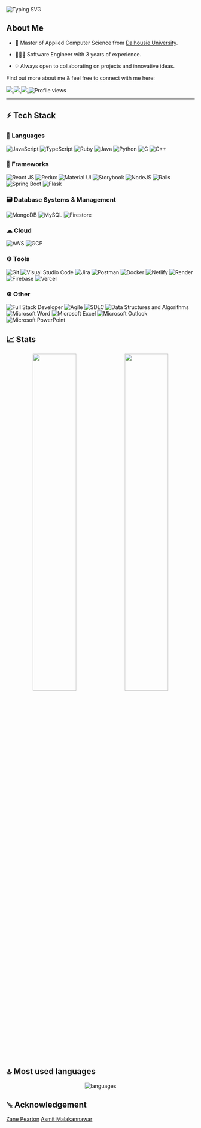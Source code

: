 <div>
		<img src="https://readme-typing-svg.herokuapp.com?font=Jetbrains+mono&size=40&duration=3000&color=33FF33&center=true&vCenter=true&width=635&lines=Hey..+I'm+Yashkumar+Khorja;This+is..;..my+Github..;" alt="Typing SVG"/>
	
</div>

## About Me
* 📖 Master of Applied Computer Science from [Dalhousie University](https://www.dal.ca/academics/programs/graduate/applied-computer-science.html). 

* 🧑🏻‍💻 Software Engineer with 3 years of experience. 

* 💡 Always open to collaborating on projects and innovative ideas. 

Find out more about me & feel free to connect with me here:

<p align="left">
	<a href="https://www.linkedin.com/in/yash-khorja">
		<img src="https://img.shields.io/badge/LinkedIn-0077B5?style=for-the-badge&logo=linkedin&logoColor=white" />
	</a>
    	<a href="mailto:yash.h.khorja@gmail.com">
		<img src="https://img.shields.io/badge/Gmail-D14836?style=for-the-badge&logo=gmail&logoColor=white" />
	</a>
	<a href="https://yash-khorja.netlify.app">
		<img src="https://img.shields.io/badge/portfolio-1AA260?style=for-the-badge&logo=About.me&logoColor=white" />
	</a>
	<img src="https://komarev.com/ghpvc/?username=Yola21&style=for-the-badge" alt="Profile views" />
</p>

---

## ⚡ Tech Stack

### 🚀 Languages

![JavaScript](https://img.shields.io/badge/JavaScript-F7DF1E?style=for-the-badge&logo=javascript&logoColor=white)
![TypeScript](https://img.shields.io/badge/TypeScript-007ACC?style=for-the-badge&logo=typescript&logoColor=white)
![Ruby](https://img.shields.io/badge/Ruby-CC0000?style=for-the-badge&logo=ruby&logoColor=white)
![Java](https://img.shields.io/badge/Java-ED8B00?style=for-the-badge&logo=openjdk&logoColor=white)
![Python](https://img.shields.io/badge/Python-3776AB?style=for-the-badge&logo=python&logoColor=white)
![C](https://img.shields.io/badge/C-00599C?style=for-the-badge&logo=c&logoColor=white)
![C++](https://img.shields.io/badge/C%2B%2B-00599C?style=for-the-badge&logo=c%2B%2B&logoColor=white)

### 🧩 Frameworks

![React JS](https://img.shields.io/badge/React_JS-61DAFB?style=for-the-badge&logo=react&logoColor=white)
![Redux](https://img.shields.io/badge/redux-%23593d88.svg?style=for-the-badge&logo=redux&logoColor=white)
![Material UI](https://img.shields.io/badge/Material%20UI-007FFF?style=for-the-badge&logo=mui&logoColor=white)
![Storybook](https://img.shields.io/badge/-Storybook-FF4785?style=for-the-badge&logo=storybook&logoColor=white)
![NodeJS](https://img.shields.io/badge/node.js-6DA55F?style=for-the-badge&logo=node.js&logoColor=white)
![Rails](https://img.shields.io/badge/Rails-CC0000?style=for-the-badge&logo=ruby-on-rails&logoColor=white)
![Spring Boot](https://img.shields.io/badge/Spring_Boot-6DB33F?style=for-the-badge&logo=spring-boot&logoColor=white)
![Flask](https://img.shields.io/badge/flask-%23000.svg?style=for-the-badge&logo=flask&logoColor=white)

### 🗃️ Database Systems & Management

![MongoDB](https://img.shields.io/badge/mongoDB-47A248?style=for-the-badge&logo=MongoDB&logoColor=white)
![MySQL](https://img.shields.io/badge/MySQL-4479A1?style=for-the-badge&logo=mysql&logoColor=white)
![Firestore](https://img.shields.io/badge/firestore-ffca28?style=for-the-badge&logo=firebase&logoColor=black)


### ☁ Cloud
![AWS](https://img.shields.io/badge/AWS-FF9900?style=for-the-badge&logo=amazonaws&logoColor=white)
![GCP](https://img.shields.io/badge/Google_Cloud-4285F4?style=for-the-badge&logo=google-cloud&logoColor=white)

### ⚙️ Tools

![Git](https://img.shields.io/badge/Git-F05032?style=for-the-badge&logo=git&logoColor=white)
![Visual Studio Code](https://img.shields.io/badge/Visual%20Studio%20Code-0078d7.svg?style=for-the-badge&logo=visual-studio-code&logoColor=white)
![Jira](https://img.shields.io/badge/Jira-0052CC?style=for-the-badge&logo=jira&logoColor=white)
![Postman](https://img.shields.io/badge/Postman-FF6C37?style=for-the-badge&logo=postman&logoColor=white)
![Docker](https://img.shields.io/badge/Docker-2496ED?style=for-the-badge&logo=docker&logoColor=white)
![Netlify](https://img.shields.io/badge/netlify-%23000000.svg?style=for-the-badge&logo=netlify&logoColor=#00C7B7)
![Render](https://img.shields.io/badge/Render-%46E3B7.svg?style=for-the-badge&logo=render&logoColor=white)
![Firebase](https://img.shields.io/badge/firebase-%23039BE5.svg?style=for-the-badge&logo=firebase)
![Vercel](https://img.shields.io/badge/vercel-%23000000.svg?style=for-the-badge&logo=vercel&logoColor=white)

### ⚙️ Other

![Full Stack Developer](https://img.shields.io/badge/Full_Stack_Developer-%46E3B7.svg?style=for-the-badge)
![Agile](https://img.shields.io/badge/Agile-2B579A?style=for-the-badge)
![SDLC](https://img.shields.io/badge/SDLC-000000?style=for-the-badge&logo=code&logoColor=white)
![Data Structures and Algorithms](https://img.shields.io/badge/Data_Structures_and_Algorithms-FF9900?style=for-the-badge)
![Microsoft Word](https://img.shields.io/badge/Microsoft_Word-2B579A?style=for-the-badge&logo=microsoft-word&logoColor=white)
![Microsoft Excel](https://img.shields.io/badge/Microsoft_Excel-217346?style=for-the-badge&logo=microsoft-excel&logoColor=white)
![Microsoft Outlook](https://img.shields.io/badge/Microsoft_Outlook-0078D4?style=for-the-badge&logo=microsoft-outlook&logoColor=white)
![Microsoft PowerPoint](https://img.shields.io/badge/Microsoft_PowerPoint-B7472A?style=for-the-badge&logo=microsoft-powerpoint&logoColor=white)


## 📈 Stats

<p align="center">
  <img width="48%" src="https://github-readme-stats.vercel.app/api?username=yola21&show_icons=true&hide_border=true\&rank_icon=github" />
  <img width="48%" src="https://github-readme-streak-stats.herokuapp.com/?user=yola21&hide_border=true" />
</p>


## 🔝 Most used languages

<p align="center">
  <img alt="languages" src="https://github-readme-stats.vercel.app/api/top-langs/?username=yola21&layout=compact&hide_border=true" />
</p>

## ␆ Acknowledgement
[Zane Pearton](https://github.com/ZanePearton/ZanePearton)
[Asmit Malakannawar](https://github.com/asmitbm/asmitbm)
